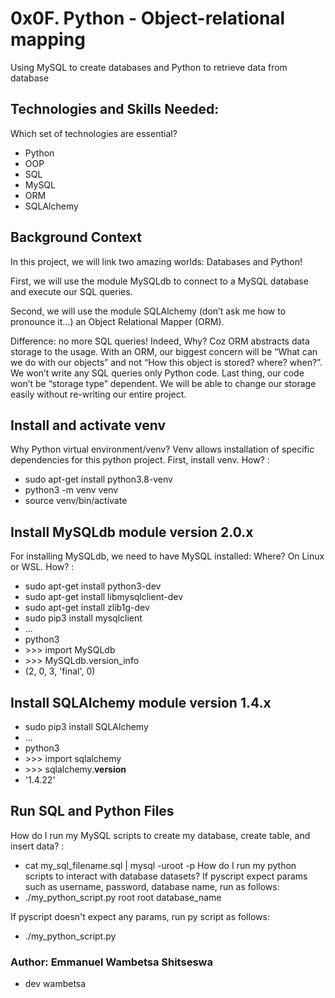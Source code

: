# 0x0F. Python - Object-relational mapping
Using MySQL to create databases and Python to retrieve data from database

## Technologies and Skills Needed:
Which set of technologies are essential?
- Python
- OOP
- SQL
- MySQL
- ORM
- SQLAlchemy

## Background Context
In this project, we will link two amazing worlds: Databases and Python!

First, we will use the module MySQLdb to connect to a MySQL database and execute our SQL queries.

Second, we will use the module SQLAlchemy (don’t ask me how to pronounce it…) an Object Relational Mapper (ORM).

Difference: no more SQL queries! Indeed, Why? Coz ORM abstracts data storage to the usage. With an ORM, our biggest concern will be “What can we do with our objects” and not “How this object is stored? where? when?”. We won’t write any SQL queries only Python code. Last thing, our code won’t be “storage type” dependent. We will be able to change our storage easily without re-writing our entire project.

## Install and activate venv
Why Python virtual environment/venv? Venv allows installation of specific dependencies for this python project. First, install venv. How? :
- sudo apt-get install python3.8-venv
- python3 -m venv venv
- source venv/bin/activate

## Install MySQLdb module version 2.0.x
For installing MySQLdb, we need to have MySQL installed: Where? On Linux or WSL. How? :
- sudo apt-get install python3-dev
- sudo apt-get install libmysqlclient-dev
- sudo apt-get install zlib1g-dev
- sudo pip3 install mysqlclient
- ...
- python3
- \>>> import MySQLdb
- \>>> MySQLdb.version_info 
- (2, 0, 3, 'final', 0)

## Install SQLAlchemy module version 1.4.x
- sudo pip3 install SQLAlchemy
- ...
- python3
- \>>> import sqlalchemy
- \>>> sqlalchemy.__version__ 
- '1.4.22'

## Run SQL and Python Files
How do I run my MySQL scripts to create my database, create table, and insert data? :
- cat my_sql_filename.sql | mysql -uroot -p
How do I run my python scripts to interact with database datasets?
If pyscript expect params such as username,  password, database name, run as follows:
- ./my_python_script.py root root database_name

If pyscript doesn't expect any params, run py script as follows:
- ./my_python_script.py

### Author: Emmanuel Wambetsa Shitseswa
- dev wambetsa
